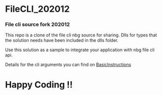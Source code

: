 #  FileCLI_202012
### File cli source fork 202012

This repo is a clone of the file cli nbg source for sharing. 
Dlls for types that the solution needs have been included in the dlls folder.

Use this solution as a sample to integrate your application with nbg file cli api. 

Details for the cli arguments you can find on [BasicInstructions](https://github.com/myNBGcode/FileAPI_Cli_v4/blob/master/BasicInstructions.txt)

# Happy Coding !! 

